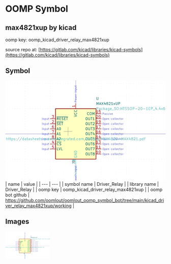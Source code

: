 # OOMP Symbol  
## max4821xup  by kicad  
  
oomp key: oomp_kicad_driver_relay_max4821xup  
  
source repo at: [https://gitlab.com/kicad/libraries/kicad-symbols](https://gitlab.com/kicad/libraries/kicad-symbols)  
## Symbol  
  
[![working.png](working_600.png)](working.png)  
| name | value | 
| --- | --- | 
| symbol name | Driver_Relay | 
| library name | Driver_Relay | 
| oomp key | oomp_kicad_driver_relay_max4821xup | 
| oomp bot github | https://github.com/oomlout/oomlout_oomp_symbol_bot/tree/main/kicad_driver_relay_max4821xup/working | 
## Images  
  
[![working.png](working_140.png)](working.png)  

